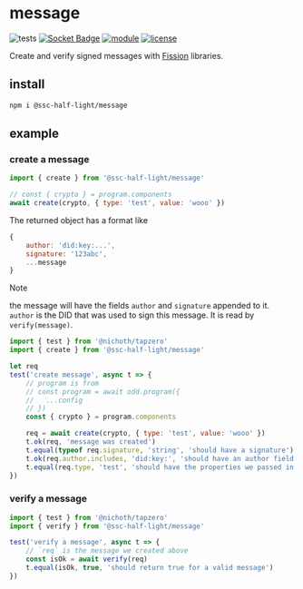 # message

![tests](https://github.com/ssc-half-light/message/actions/workflows/nodejs.yml/badge.svg)
[![Socket Badge](https://socket.dev/api/badge/npm/package/@ssc-half-light/message)](https://socket.dev/npm/package/@ssc-half-light/message)
[![module](https://img.shields.io/badge/module-ESM%2FCJS-blue)](README.md)
[![license](https://img.shields.io/badge/license-PolyForm%20Shield-fc9662)](LICENSE)

Create and verify signed messages with [Fission](https://github.com/oddsdk/ts-odd) libraries.

## install

```sh
npm i @ssc-half-light/message
```

## example

### create a message
```js
import { create } from '@ssc-half-light/message'

// const { crypto } = program.components
await create(crypto, { type: 'test', value: 'wooo' })
```

The returned object has a format like
```js
{
    author: 'did:key:...',
    signature: '123abc',
    ...message
}
```

> [!NOTE]  
> the message will have the fields `author` and `signature` appended to it. `author` is the DID that was used to sign this message. It is read by `verify(message)`.

```js
import { test } from '@nichoth/tapzero'
import { create } from '@ssc-half-light/message'

let req
test('create message', async t => {
    // program is from
    // const program = await odd.program({
    //   ...config
    // })
    const { crypto } = program.components

    req = await create(crypto, { type: 'test', value: 'wooo' })
    t.ok(req, 'message was created')
    t.equal(typeof req.signature, 'string', 'should have a signature')
    t.ok(req.author.includes, 'did:key:', 'should have an author field')
    t.equal(req.type, 'test', 'should have the properties we passed in')
})
```

### verify a message
```js
import { test } from '@nichoth/tapzero'
import { verify } from '@ssc-half-light/message'

test('verify a message', async t => {
    // `req` is the message we created above
    const isOk = await verify(req)
    t.equal(isOk, true, 'should return true for a valid message')
})
```

